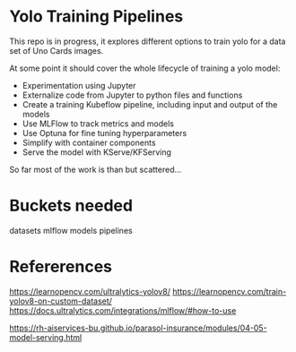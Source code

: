 # Yolo Training Pipelines

This repo is in progress, it explores different options to train yolo for a data set of Uno Cards images.

At some point it should cover the whole lifecycle of training a yolo model:

- Experimentation using Jupyter
- Externalize code from Jupyter to python files and functions
- Create a training Kubeflow pipeline, including input and output of the models
- Use MLFlow to track metrics and models
- Use Optuna for fine tuning hyperparameters
- Simplify with container components
- Serve the model with KServe/KFServing

So far most of the work is than but scattered...

# Buckets needed

datasets
mlflow
models
pipelines

# Refererences

https://learnopencv.com/ultralytics-yolov8/
https://learnopencv.com/train-yolov8-on-custom-dataset/
https://docs.ultralytics.com/integrations/mlflow/#how-to-use


https://rh-aiservices-bu.github.io/parasol-insurance/modules/04-05-model-serving.html